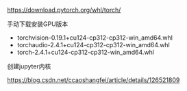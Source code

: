 https://download.pytorch.org/whl/torch/

手动下载安装GPU版本

- torchvision-0.19.1+cu124-cp312-cp312-win_amd64.whl
- torchaudio-2.4.1+cu124-cp312-cp312-win_amd64.whl
- torch-2.4.1+cu124-cp312-cp312-win_amd64.whl

创建jupyter内核

https://blog.csdn.net/ccaoshangfei/article/details/126521809